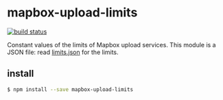 # mapbox-upload-limits

[![build status](https://secure.travis-ci.org/mapbox/mapbox-upload-limits.png)](http://travis-ci.org/mapbox/mapbox-upload-limits)

Constant values of the limits of Mapbox upload services. This module
is a JSON file: read [limits.json](limits.json) for the limits.

## install

```sh
$ npm install --save mapbox-upload-limits
```
